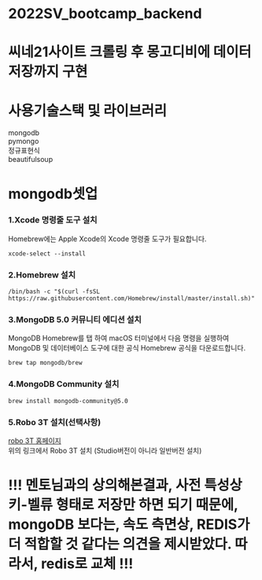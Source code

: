 # 2022SV_bootcamp_backend
# 씨네21사이트 크롤링 후 몽고디비에 데이터 저장까지 구현
# 사용기술스택 및 라이브러리
  mongodb<br/>
  pymongo<br/>
  정규표현식<br/>
  beautifulsoup
# mongodb셋업
### 1.Xcode 명령줄 도구 설치
Homebrew에는 Apple Xcode의 Xcode 명령줄 도구가 필요합니다.
```
xcode-select --install
```
### 2.Homebrew 설치
```
/bin/bash -c "$(curl -fsSL https://raw.githubusercontent.com/Homebrew/install/master/install.sh)"
```
### 3.MongoDB 5.0 커뮤니티 에디션 설치
MongoDB Homebrew를 탭 하여 macOS 터미널에서 다음 명령을 실행하여 MongoDB 및 데이터베이스 도구에 대한 공식 Homebrew 공식을 다운로드합니다.
```
brew tap mongodb/brew
```
### 4.MongoDB Community 설치
```
brew install mongodb-community@5.0
```
### 5.Robo 3T 설치(선택사항)
[robo 3T 홈페이지](https://robomongo.org/download)<br/>
위의 링크에서 Robo 3T 설치 (Studio버전이 아니라 일반버전 설치)

# !!! 멘토님과의 상의해본결과, 사전 특성상 키-벨류 형태로 저장만 하면 되기 때문에, mongoDB 보다는, 속도 측면상, REDIS가 더 적합할 것 같다는 의견을 제시받았다. 따라서, redis로 교체 !!!

